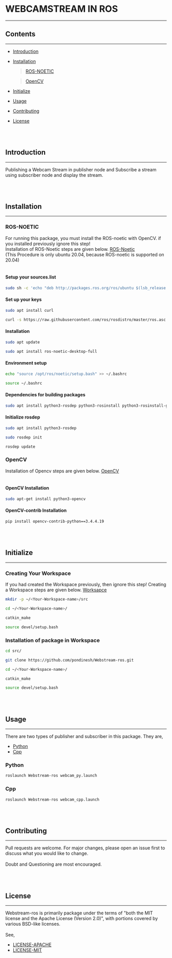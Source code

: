 # WEBCAMSTREAM IN ROS
---------------------

## Contents
-----------

- [Introduction](#introduction)
- [Installation](#installation)

  > [ROS-NOETIC](#ros-noetic) 
  
  > [OpenCV](#opencv)
  
- [Initialize](#initialize)
- [Usage](#usage)
- [Contributing](#contributing)
- [License](#license)

<br><br>

## Introduction
---------------

Publishing a Webcam Stream in publisher node and Subscribe a stream using subscriber node and display the stream.

<br><br>

## Installation
---------------

### ROS-NOETIC

For running this package, you must install the ROS-noetic with OpenCV.
if you installed previously ignore this step!<br>
Installation of ROS-Noetic steps are given below. [ROS-Noetic](http://wiki.ros.org/noetic/Installation/Ubuntu/)<br>
(This Procedure is only ubuntu 20.04, because ROS-noetic is supported on 20.04)
<br><br>

#### Setup your sources.list

```bash
sudo sh -c 'echo "deb http://packages.ros.org/ros/ubuntu $(lsb_release -sc) main" > /etc/apt/sources.list.d/ros-latest.list'
```

#### Set up your keys

```bash
sudo apt install curl
```

```bash
curl -s https://raw.githubusercontent.com/ros/rosdistro/master/ros.asc | sudo apt-key add -
```

#### Installation

```bash
sudo apt update
```

```bash
sudo apt install ros-noetic-desktop-full
```

#### Environment setup

```bash
echo "source /opt/ros/noetic/setup.bash" >> ~/.bashrc
```

```bash
source ~/.bashrc
```

#### Dependencies for building packages

```bash
sudo apt install python3-rosdep python3-rosinstall python3-rosinstall-generator python3-wstool build-essential
```

#### Initialize rosdep

```bash
sudo apt install python3-rosdep
```

```bash
sudo rosdep init
```

```bash
rosdep update
```

### OpenCV

Installation of Opencv steps are given below. [OpenCV](https://docs.opencv.org/4.x/d2/de6/tutorial_py_setup_in_ubuntu.html)
<br><br>
#### OpenCV Installation

```bash
sudo apt-get install python3-opencv
```

#### OpenCV-contrib Installation

```bash
pip install opencv-contrib-python==3.4.4.19
```

<br><br>

## Initialize
-------------
 
### Creating Your Workspace

If you had created the Workspace previously, then ignore this step!
Creating a Workspace steps are given below. [Worksapce](http://wiki.ros.org/catkin/Tutorials/create_a_workspace)

```bash
mkdir -p ~/<Your-Workspace-name>/src
```

```bash
cd ~/<Your-Workspace-name>/
```

```bash
catkin_make
```

```bash
source devel/setup.bash
```

### Installation of package in Workspace

```bash
cd src/
```

```bash
git clone https://github.com/pondinesh/Webstream-ros.git
```

```bash
cd ~/<Your-Workspace-name>/
```

```bash
catkin_make
```

```bash
source devel/setup.bash
```

<br><br>

## Usage
--------

There are two types of publisher and subscriber in this package. They are,
  - [Python](#python)<br>
  - [Cpp](#cpp)

### Python

```bash
roslaunch Webstream-ros webcam_py.launch
```

### Cpp

```bash
roslaunch Webstream-ros webcam_cpp.launch
```

<br><br>
## Contributing
---------------

Pull requests are welcome. For major changes, please open an issue first to discuss what you would like to change.<br>
<br>
Doubt and Questioning are most encouraged.

<br><br>

## License
----------

Webstream-ros is primarily package under the terms of "both the MIT license and the Apache License (Version 2.0)", with portions covered by various BSD-like licenses.
<br><br>
See,
- [LICENSE-APACHE](http://www.apache.org/licenses/LICENSE-2.0)
- [LICENSE-MIT](https://choosealicense.com/licenses/mit/)
